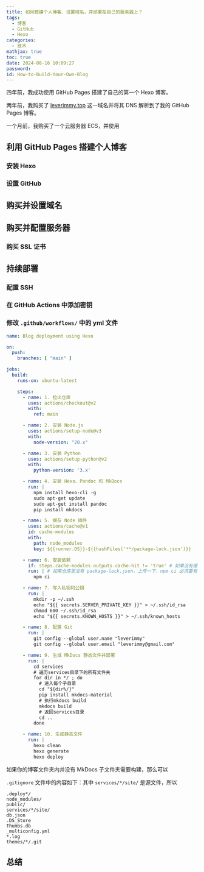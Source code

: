 ```yaml
---
title: 如何搭建个人博客、设置域名，并部署在自己的服务器上？
tags:
  - 博客
  - GitHub
  - Hexo
categories:
  - 技术
mathjax: true
toc: true
date: 2024-08-16 10:09:27
password:
id: How-to-Build-Your-Own-Blog
---
```


四年前，我成功使用 GitHub Pages 搭建了自己的第一个 Hexo 博客。

两年前，我购买了 [leverimmy.top](https://leverimmy.top/) 这一域名并将其 DNS 解析到了我的 GitHub Pages 博客。

一个月前，我购买了一个云服务器 ECS，并使用

<!--more-->

## 利用 GitHub Pages 搭建个人博客

### 安装 Hexo

### 设置 GitHub

## 购买并设置域名



## 购买并配置服务器



### 购买 SSL 证书



## 持续部署

### 配置 SSH



### 在 GitHub Actions 中添加密钥



### 修改 `.github/workflows/` 中的 yml 文件



```yml
name: Blog deployment using Hexo

on:
  push:
    branches: [ "main" ]

jobs:
  build:
    runs-on: ubuntu-latest

    steps:
      - name: 1. 检出仓库
        uses: actions/checkout@v2
        with:
          ref: main

      - name: 2. 安装 Node.js
        uses: actions/setup-node@v3
        with:
          node-version: "20.x"

      - name: 3. 安装 Python
        uses: actions/setup-python@v2
        with:
          python-version: '3.x'

      - name: 4. 安装 Hexo、Pandoc 和 MkDocs
        run: |
          npm install hexo-cli -g
          sudo apt-get update
          sudo apt-get install pandoc
          pip install mkdocs

      - name: 5. 缓存 Node 插件
        uses: actions/cache@v1
        id: cache-modules
        with:
          path: node_modules
          key: ${{runner.OS}}-${{hashFiles('**/package-lock.json')}}

      - name: 6. 安装依赖
        if: steps.cache-modules.outputs.cache-hit != 'true' # 如果没有缓存或插件有更新，则安装插件
        run: | # 如果仓库里没有 package-lock.json，上传一下，npm ci 必须要有 package-lock.json
          npm ci

      - name: 7. 写入私钥和公钥
        run: |
          mkdir -p ~/.ssh
          echo "${{ secrets.SERVER_PRIVATE_KEY }}" > ~/.ssh/id_rsa
          chmod 600 ~/.ssh/id_rsa
          echo "${{ secrets.KNOWN_HOSTS }}" > ~/.ssh/known_hosts

      - name: 8. 配置 Git
        run: |
          git config --global user.name "leverimmy"
          git config --global user.email "leverimmy@gmail.com"

      - name: 9. 生成 MkDocs 静态文件并部署
        run: |
          cd services
          # 遍历services目录下的所有文件夹
          for dir in */ ; do
            # 进入每个子目录
            cd "${dir%/}"
            pip install mkdocs-material
            # 执行mkdocs build
            mkdocs build
            # 返回services目录
            cd ..
          done

      - name: 10. 生成静态文件
        run: |
          hexo clean
          hexo generate
          hexo deploy
```

如果你的博客文件夹内并没有 MkDocs 子文件夹需要构建，那么可以

`.gitignore` 文件中的内容如下：其中 `services/*/site/` 是源文件，所以

```.gitignore
.deploy*/
node_modules/
public/
services/*/site/
db.json
.DS_Store
Thumbs.db
_multiconfig.yml
*.log
themes/*/.git
```

## 总结
